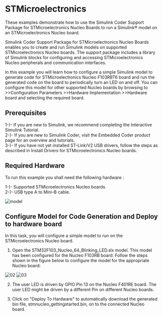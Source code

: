 # STMicroelectronics

These examples demonstrate how to use the Simulink Coder Support Package for STMicroelectronics Nucleo Boards to run a Simulink® model on an STMicroelectronics Nucleo board.

Simulink Coder Support Package for STMicroelectronics Nucleo Boards enables you to create and run Simulink models on supported STMicroelectronics Nucleo boards. The support package includes a library of Simulink blocks for configuring and accessing STMicroelectronics Nucleo peripherals and communication interfaces.

In this example you will learn how to configure a simple Simulink model to generate code for STMicroelectronics Nucleo F103RBT6 board and run the generated code on the board to periodically turn an LED on and off. You can configure this model for other supported Nucleo boards by browsing to >>Configuration Parameters >>Hardware Implementation >>Hardware board and selecting the required board.

## Prerequisites

1-)- If you are new to Simulink, we recommend completing the Interactive Simulink Tutorial.\
2-)- If you are new to Simulink Coder, visit the Embedded Coder product page for an overview and tutorials.\
3-)- If you have not yet installed ST-Link/V2 USB drivers, follow the steps as described in Install Drivers for STMicroelectronics Nucleo boards.

## Required Hardware

To run this example you shall need the following hardware :

1-)- Supported STMicroelectronics Nucleo boards.\
2-)- USB type A to Mini-B cable.

![model](https://user-images.githubusercontent.com/43390471/51721641-928e9f80-204a-11e9-943c-0c9b5a9bfee5.png)

## Configure Model for Code Generation and Deploy to hardware board

In this task, you will configure a simple model to run on the STMicroelectronics Nucleo board.

1. Open the STM32F103_Nucleo_64_Blinking_LED.slx model. This model has been configured for the Nucleo F103RB board. Follow the steps shown in the figure below to configure the model for the appropriate Nucleo board:

![02](https://user-images.githubusercontent.com/43390471/51721689-bbaf3000-204a-11e9-9d31-8507e591b5e5.png)
![03](https://user-images.githubusercontent.com/43390471/51721715-d386b400-204a-11e9-8661-d2093755510c.png)

2. The user LED is driven by GPIO Pin 13 on the Nucleo F401RE board. The user LED might be driven by a different Pin on different Nucleo boards.

3. Click on "Deploy To Hardware" to automatically download the generated bin file, stmnucleo_gettingstarted.bin, on to the connected Nucleo board.







